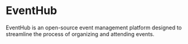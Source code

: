 # EventHub
EventHub is an open-source event management platform designed to streamline the process of organizing and attending events. 
